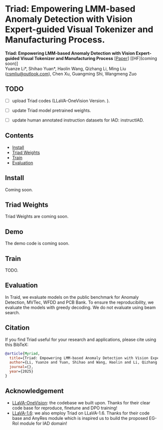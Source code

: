 #  Triad: Empowering LMM-based Anomaly Detection with Vision Expert-guided Visual Tokenizer and Manufacturing Process.

**Triad: Empowering LMM-based Anomaly Detection with Vision Expert-guided Visual Tokenizer and Manufacturing Process** [[Paper]()] [[HF](coming soon)] <br>
Yuanze Li*, Shihao Yuan*, Haolin Wang, Qizhang Li, Ming Liu (csmliu@outlook.com), Chen Xu, Guangming Shi, Wangmeng Zuo



## TODO
- [ ] upload Triad codes (LLaVA-OneVision Version. ).
- [ ] update Triad model pretrained weights.
- [ ] update human annotated instruction datasets for IAD: instructIAD.


## Contents
- [Install](#install)
- [Triad Weights](#Triad-Weights)
- [Train](#train)
- [Evaluation](#evaluation)

## Install
Coming soon.

## Triad Weights
Triad Weights are coming soon. 

## Demo

The demo code is coming soon.

## Train

TODO. 

## Evaluation

In Traid, we evaluate models on the public benchmark for Anomaly Detection, MVTec, WFDD and PCB Bank. To ensure the reproducibility, we evaluate the models with greedy decoding. We do not evaluate using beam search.

## Citation

If you find Triad useful for your research and applications, please cite using this BibTeX:
```bibtex
@article{Myriad,
  title={Triad: Empowering LMM-based Anomaly Detection with Vision Expert-guided Visual Tokenizer and Manufacturing Process},
  author={Li, Yuanze and Yuan, Shihao and Wang, Haolin and Li, Qizhang and Liu, Ming and Xu, Chen and Shi, Guangming and Zuo, Wangmeng},
  journal={},
  year={2025}
}
```

## Acknowledgement

- [LLaVA-OneVision](https://github.com/LLaVA-VL/LLaVA-NeXT): the codebase we built upon. Thanks for their clear code base for reproduce, finetune and DPO training!
- [LLaVA-1.6](https://github.com/haotian-liu/LLaVA): we also employ Triad on LLaVA-1.6. Thanks for their code base and AnyRes module which is inspired us to build the proposed EG-RoI module for IAD domain!
